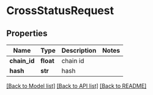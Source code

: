 # CrossStatusRequest

## Properties
Name | Type | Description | Notes
------------ | ------------- | ------------- | -------------
**chain_id** | **float** | chain id | 
**hash** | **str** | hash | 

[[Back to Model list]](../README.md#documentation-for-models) [[Back to API list]](../README.md#documentation-for-api-endpoints) [[Back to README]](../README.md)

